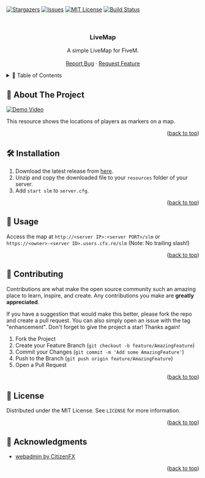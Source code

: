 <a id="readme-top"></a>


[![Stargazers][stars-shield]][stars-url]
[![Issues][issues-shield]][issues-url]
[![MIT License][license-shield]][license-url]
[![Build Status][ci-shield]][ci-url]

<br />
<div align="center">
<h3 align="center">LiveMap</h3>

  <p align="center">
    A simple LiveMap for FiveM.
    <br />
    <br />
    <a href="https://github.com/charming-byte/simple-livemap/issues/new?labels=bug&template=bug-report---.md">Report Bug</a>
    ·
    <a href="https://github.com/charming-byte/simple-livemap/issues/new?labels=enhancement&template=feature-request---.md">Request Feature</a>
  </p>
</div>



<!-- TABLE OF CONTENTS -->
<details>
  <summary> 📑 Table of Contents</summary>
  <ol>
    <li><a href="#about-the-project">About The Project</a></li>
    <li><a href="#installation">Installation</a></li>
    <li><a href="#usage">Usage</a></li>
    <li><a href="#contributing">Contributing</a></li>
    <li><a href="#license">License</a></li>
    <li><a href="#acknowledgments">Acknowledgments</a></li>
  </ol>
</details>



<!-- ABOUT THE PROJECT -->
## 📌 About The Project

[![Demo Video][product-screenshot]](https://github.com/charming-byte/simple-livemap/releases)

This resource shows the locations of players as markers on a map.<br>

<p align="right">(<a href="#readme-top">back to top</a>)</p>


<!-- Installation -->
## 🛠️ Installation

1. Download the latest release from [here](https://github.com/charming-byte/simple-livemap/releases).
2. Unzip and copy the downloaded file to your `resources` folder of your server.
3. Add `start slm` to `server.cfg`.

<p align="right">(<a href="#readme-top">back to top</a>)</p>

<!-- USAGE EXAMPLES -->
## 🚀 Usage

Access the map at `http://<server IP>:<server PORT>/slm` or `https://<owner>-<server ID>.users.cfx.re/slm` (Note: No trailing slash!)
<p align="right">(<a href="#readme-top">back to top</a>)</p>

<!-- CONTRIBUTING -->
## 🤝 Contributing

Contributions are what make the open source community such an amazing place to learn, inspire, and create. Any contributions you make are **greatly appreciated**.

If you have a suggestion that would make this better, please fork the repo and create a pull request. You can also simply open an issue with the tag "enhancement".
Don't forget to give the project a star! Thanks again!

1. Fork the Project
2. Create your Feature Branch (`git checkout -b feature/AmazingFeature`)
3. Commit your Changes (`git commit -m 'Add some AmazingFeature'`)
4. Push to the Branch (`git push origin feature/AmazingFeature`)
5. Open a Pull Request

<p align="right">(<a href="#readme-top">back to top</a>)</p>



<!-- LICENSE -->
## 📄 License

Distributed under the MIT License. See `LICENSE` for more information.

<p align="right">(<a href="#readme-top">back to top</a>)</p>

<!-- ACKNOWLEDGMENTS -->
## 🙏 Acknowledgments

* [webadmin by CitizenFX](https://github.com/citizenfx/fivem/tree/master/ext/webadmin)

<p align="right">(<a href="#readme-top">back to top</a>)</p>



<!-- MARKDOWN LINKS & IMAGES -->
<!-- https://www.markdownguide.org/basic-syntax/#reference-style-links -->
[stars-shield]: https://img.shields.io/github/stars/charming-byte/simple-livemap.svg?style=for-the-badge
[stars-url]: https://github.com/charming-byte/simple-livemap/stargazers
[issues-shield]: https://img.shields.io/github/issues/charming-byte/simple-livemap.svg?style=for-the-badge
[issues-url]: https://github.com/charming-byte/simple-livemap/issues
[license-shield]: https://img.shields.io/github/license/charming-byte/simple-livemap.svg?style=for-the-badge
[license-url]: https://github.com/charming-byte/simple-livemap/blob/main/LICENSE
[product-screenshot]: ../assets/demo.gif?raw=true
[ci-shield]: https://img.shields.io/github/actions/workflow/status/charming-byte/simple-livemap/ci.yml?style=for-the-badge
[ci-url]: https://github.com/charming-byte/simple-livemap/actions/workflows/ci.yml
[React.js]: https://img.shields.io/badge/React-20232A?style=for-the-badge&logo=react&logoColor=61DAFB
[React-url]: https://reactjs.org/
[CSharp]: https://img.shields.io/badge/c%23-%23239120.svg?style=for-the-badge&logo=csharp&logoColor=white
[CSharp-url]: https://dotnet.microsoft.com/en-us/languages/csharp
